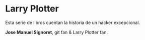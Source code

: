 # Larry Plotter 

Esta serie de libros cuentan la historia de un hacker excepcional.


**Jose Manuel Signoret**, git fan & Larry Plotter fan.

